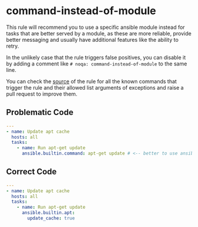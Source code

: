 # command-instead-of-module

This rule will recommend you to use a specific ansible module instead for tasks
that are better served by a module, as these are more reliable, provide better
messaging and usually have additional features like the ability to retry.

In the unlikely case that the rule triggers false positives, you can disable it
by adding a comment like `# noqa: command-instead-of-module` to the same line.

You can check the [source](https://github.com/ansible/ansible-lint/blob/main/src/ansiblelint/rules/command_instead_of_module.py#L48)
of the rule for all the known commands that trigger the rule and their allowed
list arguments of exceptions and raise a pull request to improve them.

## Problematic Code

```yaml
---
- name: Update apt cache
  hosts: all
  tasks:
    - name: Run apt-get update
      ansible.builtin.command: apt-get update # <-- better to use ansible.builtin.apt module
```

## Correct Code

```yaml
---
- name: Update apt cache
  hosts: all
  tasks:
    - name: Run apt-get update
      ansible.builtin.apt:
        update_cache: true
```
